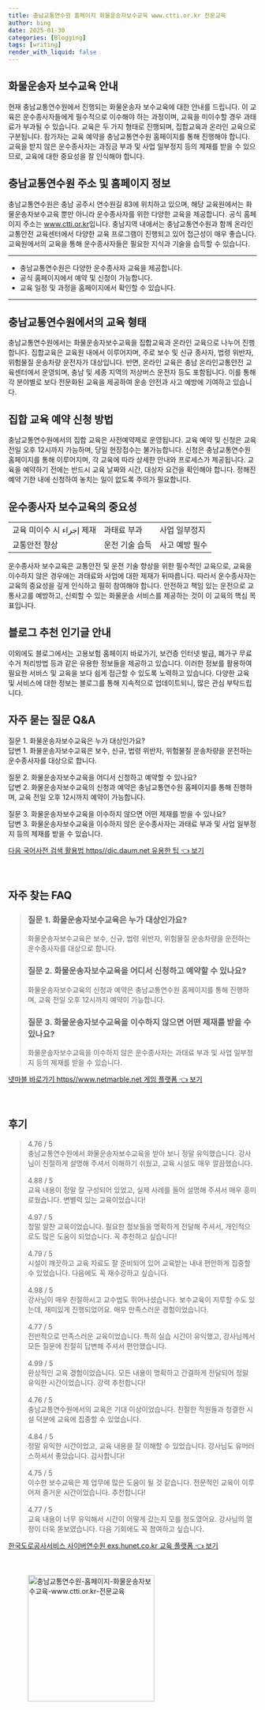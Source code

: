 ```yaml
---
title: 충남교통연수원 홈페이지 화물운송자보수교육 www.ctti.or.kr 전문교육
author: bing
date: 2025-01-30
categories: [Blogging]
tags: [writing]
render_with_liquid: false
---
```



<h2 id='화물운송자보수교육안내'>화물운송자 보수교육 안내</h2>

<p>현재 충남교통연수원에서 진행되는 화물운송자 보수교육에 대한 안내를 드립니다. 이 교육은 운수종사자들에게 필수적으로 이수해야 하는 과정이며, 교육을 미이수할 경우 과태료가 부과될 수 있습니다. 교육은 두 가지 형태로 진행되며, 집합교육과 온라인 교육으로 구분됩니다. 참가자는 교육 예약을 충남교통연수원 홈페이지를 통해 진행해야 합니다. 교육을 받지 않은 운수종사자는 과징금 부과 및 사업 일부정지 등의 제재를 받을 수 있으므로, 교육에 대한 중요성을 잘 인식해야 합니다.</p>

<h2 id='충남교통연수원정보'>충남교통연수원 주소 및 홈페이지 정보</h2>

<p>충남교통연수원은 충남 공주시 연수원길 83에 위치하고 있으며, 해당 교육원에서는 화물운송자보수교육 뿐만 아니라 운수종사자를 위한 다양한 교육을 제공합니다. 공식 홈페이지 주소는 <a href="https://www.ctti.or.kr/">www.ctti.or.kr</a>입니다. 충남지역 내에서는 충남교통연수원과 함께 온라인교통안전 교육센터에서 다양한 교육 프로그램이 진행되고 있어 접근성이 매우 좋습니다. 교육원에서의 교육을 통해 운수종사자들은 필요한 지식과 기술을 습득할 수 있습니다.</p>

<hr />

<ul>
    <li>충남교통연수원은 다양한 운수종사자 교육을 제공합니다.</li>
    <li>공식 홈페이지에서 예약 및 신청이 가능합니다.</li>
    <li>교육 일정 및 과정을 홈페이지에서 확인할 수 있습니다.</li>
</ul>

<hr />

<h2 id='교육형태'>충남교통연수원에서의 교육 형태</h2>

<p>충남교통연수원에서는 화물운송자보수교육을 집합교육과 온라인 교육으로 나누어 진행합니다. 집합교육은 교육원 내에서 이루어지며, 주로 보수 및 신규 종사자, 법령 위반자, 위험물질 운송차량 운전자가 대상입니다. 반면, 온라인 교육은 충남 온라인교통안전 교육센터에서 운영되며, 충남 및 세종 지역의 저상버스 운전자 등도 포함됩니다. 이를 통해 각 분야별로 보다 전문화된 교육을 제공하여 운송 안전과 사고 예방에 기여하고 있습니다.</p>

<h2 id='예약신청방법'>집합 교육 예약 신청 방법</h2>

<p>충남교통연수원에서의 집합 교육은 사전예약제로 운영됩니다. 교육 예약 및 신청은 교육 전일 오후 12시까지 가능하며, 당일 현장접수는 불가능합니다. 신청은 충남교통연수원 홈페이지를 통해 이루어지며, 각 교육에 따라 상세한 안내와 프로세스가 제공됩니다. 교육을 예약하기 전에는 반드시 교육 날짜와 시간, 대상자 요건을 확인해야 합니다. 정해진 예약 기한 내에 신청하여 놓치는 일이 없도록 주의가 필요합니다.</p>

<h2 id='교육중요성'>운수종사자 보수교육의 중요성</h2>

<table>
    <tr>
        <td>교육 미이수 시 إجراء 제재</td>
        <td>과태료 부과</td>
        <td>사업 일부정지</td>
    </tr>
    <tr>
        <td>교통안전 향상</td>
        <td>운전 기술 습득</td>
        <td>사고 예방 필수</td>
    </tr>
</table>

<p>운수종사자 보수교육은 교통안전 및 운전 기술 향상을 위한 필수적인 교육으로, 교육을 이수하지 않은 경우에는 과태료와 사업에 대한 제재가 뒤따릅니다. 따라서 운수종사자는 교육의 중요성을 깊게 인식하고 필히 참여해야 합니다. 안전하고 책임 있는 운전으로 교통사고를 예방하고, 신뢰할 수 있는 화물운송 서비스를 제공하는 것이 이 교육의 핵심 목표입니다.</p>

<h2 id='블로그추천'>블로그 추천 인기글 안내</h2>

<p>이외에도 블로그에서는 고용보험 홈페이지 바로가기, 보건증 인터넷 발급, 폐가구 무료수거 처리방법 등과 같은 유용한 정보들을 제공하고 있습니다. 이러한 정보를 활용하여 필요한 서비스 및 교육을 보다 쉽게 접근할 수 있도록 노력하고 있습니다. 다양한 교육 및 서비스에 대한 정보는 블로그를 통해 지속적으로 업데이트되니, 많은 관심 부탁드립니다.</p>

<h2 id='자주묻는질문'>자주 묻는 질문 Q&A</h2>

<p>질문 1. 화물운송자보수교육은 누가 대상인가요?<br>답변 1. 화물운송자보수교육은 보수, 신규, 법령 위반자, 위험물질 운송차량을 운전하는 운수종사자를 대상으로 합니다.</p>

<p>질문 2. 화물운송자보수교육을 어디서 신청하고 예약할 수 있나요?<br>답변 2. 화물운송자보수교육의 신청과 예약은 충남교통연수원 홈페이지를 통해 진행하며, 교육 전일 오후 12시까지 예약이 가능합니다.</p>

<p>질문 3. 화물운송자보수교육을 이수하지 않으면 어떤 제재를 받을 수 있나요?<br>답변 3. 화물운송자보수교육을 이수하지 않은 운수종사자는 과태료 부과 및 사업 일부정지 등의 제재를 받을 수 있습니다.</p>


<p><a class="click-button" title="다음 국어사전 검색 활용법 https//dic.daum.net 유용한 팁" href="https://aptwhite.github.io/posts/%EB%8B%A4%EC%9D%8C-%EA%B5%AD%EC%96%B4%EC%82%AC%EC%A0%84-%EA%B2%80%EC%83%89-%ED%99%9C%EC%9A%A9%EB%B2%95-httpsdic.daum.net-%EC%9C%A0%EC%9A%A9%ED%95%9C-%ED%8C%81/" rel="dofollow">다음 국어사전 검색 활용법 https//dic.daum.net 유용한 팁 👈 보기</a></p><br>
<h2 id='자주_찾는_FAQ'>자주 찾는 FAQ</h2>
<div itemscope="" itemtype="https://schema.org/FAQPage">
<blockquote>
<div itemscope="" itemprop="mainEntity" itemtype="https://schema.org/Question">
<h3 itemprop="name">질문 1. 화물운송자보수교육은 누가 대상인가요?</h3>
<div itemscope="" itemprop="acceptedAnswer" itemtype="https://schema.org/Answer">
<span itemprop="text">
<p>화물운송자보수교육은 보수, 신규, 법령 위반자, 위험물질 운송차량을 운전하는 운수종사자를 대상으로 합니다.</p>
</span>
</div>
</div>
<div itemscope="" itemprop="mainEntity" itemtype="https://schema.org/Question">
<h3 itemprop="name">질문 2. 화물운송자보수교육을 어디서 신청하고 예약할 수 있나요?</h3>
<div itemscope="" itemprop="acceptedAnswer" itemtype="https://schema.org/Answer">
<span itemprop="text">
<p>화물운송자보수교육의 신청과 예약은 충남교통연수원 홈페이지를 통해 진행하며, 교육 전일 오후 12시까지 예약이 가능합니다.</p>
</span>
</div>
</div>
<div itemscope="" itemprop="mainEntity" itemtype="https://schema.org/Question">
<h3 itemprop="name">질문 3. 화물운송자보수교육을 이수하지 않으면 어떤 제재를 받을 수 있나요?</h3>
<div itemscope="" itemprop="acceptedAnswer" itemtype="https://schema.org/Answer">
<span itemprop="text">
<p>화물운송자보수교육을 이수하지 않은 운수종사자는 과태료 부과 및 사업 일부정지 등의 제재를 받을 수 있습니다.</p>
</span>
</div>
</div>
</blockquote>
</div>
<p><a class="click-button" title="넷마블 바로가기 https//www.netmarble.net 게임 플랫폼" href="https://aptwhite.github.io/posts/%EB%84%B7%EB%A7%88%EB%B8%94-%EB%B0%94%EB%A1%9C%EA%B0%80%EA%B8%B0-httpswww.netmarble.net-%EA%B2%8C%EC%9E%84-%ED%94%8C%EB%9E%AB%ED%8F%BC/" rel="dofollow">넷마블 바로가기 https//www.netmarble.net 게임 플랫폼 👈 보기</a></p><br>
<h2 id='후기'>후기</h2>
<div itemscope itemtype="https://schema.org/Product">
  <blockquote>
  <div itemprop="review" itemscope itemtype="https://schema.org/Review">
      <div itemprop="reviewRating" itemscope itemtype="https://schema.org/Rating"> <span itemprop="ratingValue">4.76</span> / <span itemprop="bestRating">5</span> </div>
      <span itemprop="reviewBody">충남교통연수원에서 화물운송자보수교육을 받아 보니 정말 유익했습니다. 강사님이 친절하게 설명해 주셔서 이해하기 쉬웠고, 교육 시설도 매우 깔끔했습니다.</span>
  </div>
  <br>
  <div itemprop="review" itemscope itemtype="https://schema.org/Review">
      <div itemprop="reviewRating" itemscope itemtype="https://schema.org/Rating"> <span itemprop="ratingValue">4.88</span> / <span itemprop="bestRating">5</span> </div>
      <span itemprop="reviewBody">교육 내용이 정말 잘 구성되어 있었고, 실제 사례를 들어 설명해 주셔서 매우 흥미로웠습니다. 변별력 있는 교육이었습니다!</span>
  </div>
  <br>
  <div itemprop="review" itemscope itemtype="https://schema.org/Review">
      <div itemprop="reviewRating" itemscope itemtype="https://schema.org/Rating"> <span itemprop="ratingValue">4.97</span> / <span itemprop="bestRating">5</span> </div>
      <span itemprop="reviewBody">정말 알찬 교육이었습니다. 필요한 정보들을 명확하게 전달해 주셔서, 개인적으로도 많은 도움이 되었습니다. 꼭 추천하고 싶습니다!</span>
  </div>
  <br>
  <div itemprop="review" itemscope itemtype="https://schema.org/Review">
      <div itemprop="reviewRating" itemscope itemtype="https://schema.org/Rating"> <span itemprop="ratingValue">4.79</span> / <span itemprop="bestRating">5</span> </div>
      <span itemprop="reviewBody">시설이 깨끗하고 교육 자료도 잘 준비되어 있어 교육받는 내내 편안하게 집중할 수 있었습니다. 다음에도 꼭 재수강하고 싶습니다.</span>
  </div>
  <br>
  <div itemprop="review" itemscope itemtype="https://schema.org/Review">
      <div itemprop="reviewRating" itemscope itemtype="https://schema.org/Rating"> <span itemprop="ratingValue">4.98</span> / <span itemprop="bestRating">5</span> </div>
      <span itemprop="reviewBody">강사님이 매우 친절하시고 교수법도 뛰어나셨습니다. 보수교육이 지루할 수도 있는데, 재미있게 진행되었어요. 매우 만족스러운 경험이었습니다.</span>
  </div>
  <br>
  <div itemprop="review" itemscope itemtype="https://schema.org/Review">
      <div itemprop="reviewRating" itemscope itemtype="https://schema.org/Rating"> <span itemprop="ratingValue">4.77</span> / <span itemprop="bestRating">5</span> </div>
      <span itemprop="reviewBody">전반적으로 만족스러운 교육이었습니다. 특히 실습 시간이 유익했고, 강사님께서 모든 질문에 친절히 답변해 주셔서 편안했습니다.</span>
  </div>
  <br>
  <div itemprop="review" itemscope itemtype="https://schema.org/Review">
      <div itemprop="reviewRating" itemscope itemtype="https://schema.org/Rating"> <span itemprop="ratingValue">4.99</span> / <span itemprop="bestRating">5</span> </div>
      <span itemprop="reviewBody">환상적인 교육 경험이었습니다. 모든 내용이 명확하고 간결하게 전달되어 정말 유익한 시간이었습니다. 강력 추천합니다!</span>
  </div>
  <br>
  <div itemprop="review" itemscope itemtype="https://schema.org/Review">
      <div itemprop="reviewRating" itemscope itemtype="https://schema.org/Rating"> <span itemprop="ratingValue">4.76</span> / <span itemprop="bestRating">5</span> </div>
      <span itemprop="reviewBody">충남교통연수원에서의 교육은 기대 이상이었습니다. 친절한 직원들과 청결한 시설 덕분에 교육에 집중할 수 있었습니다.</span>
  </div>
  <br>
  <div itemprop="review" itemscope itemtype="https://schema.org/Review">
      <div itemprop="reviewRating" itemscope itemtype="https://schema.org/Rating"> <span itemprop="ratingValue">4.84</span> / <span itemprop="bestRating">5</span> </div>
      <span itemprop="reviewBody">정말 유익한 시간이었고, 교육 내용을 잘 이해할 수 있었습니다. 강사님도 유머러스하셔서 좋았습니다. 감사합니다!</span>
  </div>
  <br>
  <div itemprop="review" itemscope itemtype="https://schema.org/Review">
      <div itemprop="reviewRating" itemscope itemtype="https://schema.org/Rating"> <span itemprop="ratingValue">4.75</span> / <span itemprop="bestRating">5</span> </div>
      <span itemprop="reviewBody">이수한 보수교육은 제 업무에 많은 도움이 될 것 같습니다. 전문적인 교육이 이루어져 즐거운 시간이었습니다. 추천합니다!</span>
  </div>
  <br>
  <div itemprop="review" itemscope itemtype="https://schema.org/Review">
      <div itemprop="reviewRating" itemscope itemtype="https://schema.org/Rating"> <span itemprop="ratingValue">4.77</span> / <span itemprop="bestRating">5</span> </div>
      <span itemprop="reviewBody">교육 내용이 너무 유익해서 시간이 어떻게 갔는지 모를 정도였어요. 강사님의 열정이 더욱 돋보였습니다. 다음 기회에도 꼭 참여하고 싶습니다.</span>
  </div>
  </blockquote>
</div>
<p><a class="click-button" title="한국도로공사서비스 사이버연수원 exs.hunet.co.kr 교육 플랫폼" href="https://aptwhite.github.io/posts/%ED%95%9C%EA%B5%AD%EB%8F%84%EB%A1%9C%EA%B3%B5%EC%82%AC%EC%84%9C%EB%B9%84%EC%8A%A4-%EC%82%AC%EC%9D%B4%EB%B2%84%EC%97%B0%EC%88%98%EC%9B%90-exs.hunet.co.kr-%EA%B5%90%EC%9C%A1-%ED%94%8C%EB%9E%AB%ED%8F%BC/" rel="dofollow">한국도로공사서비스 사이버연수원 exs.hunet.co.kr 교육 플랫폼 👈 보기</a></p><br>
<figure class="image"><img src="https://aptwhite.github.io/assets/img/thumbnail/충남교통연수원-홈페이지-화물운송자보수교육-www.ctti.or.kr-전문교육.webp" alt="충남교통연수원-홈페이지-화물운송자보수교육-www.ctti.or.kr-전문교육" width="256" height="256"></figure>